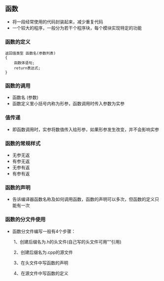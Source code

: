 ## 函数
- 将一段经常使用的代码封装起来，减少重复代码
- 一个较大的程序，一般分为若干个程序块，每个模块实现特定的功能

### 函数的定义
```
返回值类型 函数名(参数列表)
{
    函数体语句;
    return表达式;
}
```

### 函数的调用
- 函数名 (参数)
- 函数定义里小括号内称为形参，函数调用时传入参数为实参

### 值传递
- 即函数调用时，实参将数值传入给形参，如果形参发生改变，并不会影响实参

### 函数的常规样式
- 无参无返
- 有参无返
- 无参有返
- 有参有返

### 函数的声明
- 告诉编译器函数名称及如何调用函数，函数的声明可以多次，但函数的定义只能有一次

### 函数的分文件使用
- 函数分文件编写一般有4个步骤：

&emsp;&emsp;1、创建后缀名为.h的头文件(自己写的头文件可用""引用)

&emsp;&emsp;2、创建后缀名为.cpp的源文件

&emsp;&emsp;3、在头文件中写函数的声明

&emsp;&emsp;4、在源文件中写函数的定义
